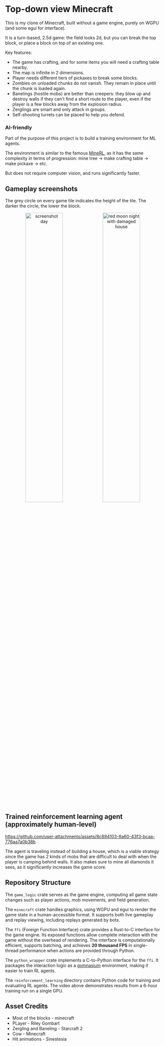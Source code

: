 # Top-down view Minecraft

This is my clone of Minecraft, built without a game engine, purely on WGPU (and some egui for interface).

It is a turn-based, 2.5d game: the field looks 2d, but you can break the top block, or place a block on top of an existing one.

Key features:
 - The game has crafting, and for some items you will need a crafting table nearby.
 - The map is infinite in 2 dimensions.
 - Player needs different tiers of pickaxes to break some blocks.
 - Zombies on unloaded chunks do not vanish. They remain in place until the chunk is loaded again.
 - Banelings (hostile mobs) are better than creepers: they blow up and destroy walls if they can't find a short route to the player, even if the player is a few blocks away from the explosion radius.
 - Zerglings are smart and only attack in groups.
 - Self-shooting turrets can be placed to help you defend.

### AI-friendly
Part of the purpose of this project is to build a training environment for ML agents.

The environment is similar to the famous [MineRL](https://minerl.io/), as it has the same complexity in terms of progression: 
mine tree -> make crafting table -> make pickaxe -> etc. 

But does not require computer vision, and runs significantly faster.

## Gameplay screenshots
The grey circle on every game tile indicates the height of the tile. The darker the circle, the lower the block.

<p align="center">
<img width="49%" alt="screenshot day" src="https://github.com/user-attachments/assets/87729b7f-567c-485d-a11f-c4150a5679ee">

<img width="49%" alt="red moon night with damaged house" src="https://github.com/mikhail-vlasenko/2d-minecraft/assets/27450370/2e5c9bd4-b2c1-4944-b81e-4e38d4375851">

## Trained reinforcement learning agent (approximately human-level)

https://github.com/user-attachments/assets/8c894103-8a60-43f3-bcaa-776aa7a0b38b

The agent is traveling instead of building a house, which is a viable strategy since the game has 2 kinds of mobs that are difficult to deal with when the player is camping behind walls. 
It also makes sure to mine all diamonds it sees, as it significantly increases the game score.

## Repository Structure

The `game_logic` crate serves as the game engine, computing all game state changes such as player actions, mob movements, and field generation.

The `minecraft` crate handles graphics, using WGPU and egui to render the game state in a human-accessible format. 
It supports both live gameplay and replay viewing, including replays generated by bots.

The `ffi` (Foreign Function Interface) crate provides a Rust-to-C interface for the game engine. 
Its exposed functions allow complete interaction with the game without the overhead of rendering. 
The interface is computationally efficient, supports batching, and achieves **20 thousand FPS** in single-thread performance 
when actions are provided through Python.

The `python_wrapper` crate implements a C-to-Python interface for the `ffi`. 
It packages the interaction logic as a [gymnasium](https://gymnasium.farama.org/) environment, 
making it easier to train RL agents.

The `reinforcement_learning` directory contains Python code for training and evaluating RL agents. 
The video above demonstrates results from a 6-hour training run on a single GPU.

## Asset Credits

- Most of the blocks - minecraft
- PLayer - Riley Gombart
- Zergling and Baneling - Starcraft 2
- Cow - Minecraft
- Hit animations - Sinestesia
